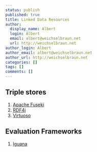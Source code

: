 ```yaml
---
status: publish
published: true
title: Linked Data Resources
author:
  display_name: Albert
  login: Albert
  email: albert@weichselbraun.net
  url: http://weichselbraun.net
author_login: Albert
author_email: albert@weichselbraun.net
author_url: http://weichselbraun.net
categories: []
tags: []
comments: []
---
```

## Triple stores

 1. [Apache Fuseki](https://jena.apache.org/documentation/fuseki2/)
 2. [RDF4j](http://rdf4j.org/)
 3. [Virtuoso](https://virtuoso.openlinksw.com/)

## Evaluation Frameworks

 1. [Iguana](http://iguana-benchmark.eu/)
